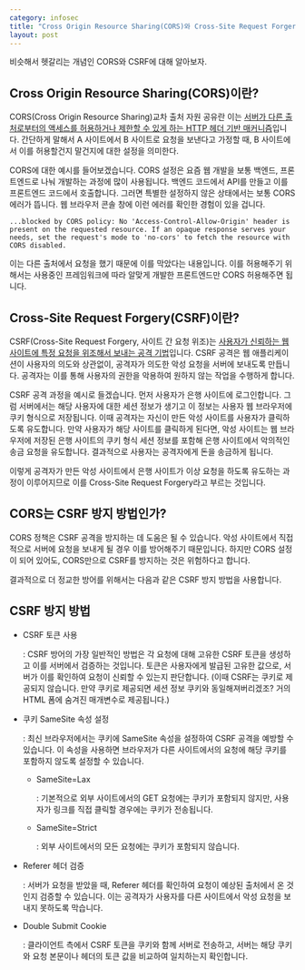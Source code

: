 ```yaml
---
category: infosec
title: "Cross Origin Resource Sharing(CORS)와 Cross-Site Request Forgery(CSRF)이란?"
layout: post
---
```


비슷해서 헷갈리는 개념인 CORS와 CSRF에 대해 알아보자.

## Cross Origin Resource Sharing(CORS)이란?

CORS(Cross Origin Resource Sharing)교차 출처 자원 공유란 이는 <U>서버가 다른 출처로부터의 액세스를 허용하거나 제한할 수 있게 하는 HTTP 헤더 기반 매커니즘</U>입니다. 간단하게 말해서 A 사이트에서 B 사이트로 요청을 보낸다고 가정할 때, B 사이트에서 이를 허용할건지 말건지에 대한 설정을 의미한다.

CORS에 대한 예시를 들어보겠습니다. CORS 설정은 요즘 웹 개발을 보통 백엔드, 프론트엔드로 나눠 개발하는 과정에 많이 사용됩니다. 백엔드 코드에서 API를 만들고 이를 프론트엔드 코드에서 호출합니다. 그러면 특별한 설정하지 않은 상태에서는 보통 CORS 에러가 뜹니다. 웹 브라우저 콘솔 창에 이런 에러를 확인한 경험이 있을 겁니다.

```
...blocked by CORS policy: No 'Access-Control-Allow-Origin' header is present on the requested resource. If an opaque response serves your needs, set the request's mode to 'no-cors' to fetch the resource with CORS disabled.
```

이는 다른 출처에서 요청을 했기 때문에 이를 막았다는 내용입니다. 이를 허용해주기 위해서는 사용중인 프레임워크에 따라 알맞게 개발한 프론트엔드만 CORS 허용해주면 됩니다.

## Cross-Site Request Forgery(CSRF)이란?

CSRF(Cross-Site Request Forgery, 사이트 간 요청 위조)는 <U>사용자가 신뢰하는 웹사이트에 특정 요청을 위조해서 보내는 공격 기법</U>입니다. CSRF 공격은 웹 애플리케이션이 사용자의 의도와 상관없이, 공격자가 의도한 악성 요청을 서버에 보내도록 만듭니다. 공격자는 이를 통해 사용자의 권한을 악용하여 원하지 않는 작업을 수행하게 합니다.

CSRF 공격 과정을 예시로 들겠습니다. 먼저 사용자가 은행 사이트에 로그인합니다. 그럼 서버에서는 해당 사용자에 대한 세션 정보가 생기고 이 정보는 사용자 웹 브라우저에 쿠키 형식으로 저장됩니다. 이때 공격자는 자신이 만든 악성 사이트를 사용자가 클릭하도록 유도합니다. 만약 사용자가 해당 사이트를 클릭하게 된다면, 악성 사이트는 웹 브라우저에 저장된 은행 사이트의 쿠키 형식 세션 정보를 포함해 은행 사이트에서 악의적인 송금 요청을 유도합니다. 결과적으로 사용자는 공격자에게 돈을 송금하게 됩니다.

이렇게 공격자가 만든 악성 사이트에서 은행 사이트가 이상 요청을 하도록 유도하는 과정이 이루어지므로 이를 Cross-Site Request Forgery라고 부르는 것입니다.

## CORS는 CSRF 방지 방법인가?

CORS 정책은 CSRF 공격을 방지하는 데 도움은 될 수 있습니다. 악성 사이트에서 직접적으로 서버에 요청을 보내게 될 경우 이를 방어해주기 때문입니다. 하지만 CORS 설정이 되어 있어도, CORS만으로 CSRF를 방지하는 것은 위험하다고 합니다.

결과적으로 더 정교한 방어를 위해서는 다음과 같은 CSRF 방지 방법을 사용합니다.

## CSRF 방지 방법

- CSRF 토큰 사용

  : CSRF 방어의 가장 일반적인 방법은 각 요청에 대해 고유한 CSRF 토큰을 생성하고 이를 서버에서 검증하는 것입니다. 토큰은 사용자에게 발급된 고유한 값으로, 서버가 이를 확인하여 요청이 신뢰할 수 있는지 판단합니다. (이때 CSRF는 쿠키로 제공되지 않습니다. 만약 쿠키로 제공되면 세션 정보 쿠키와 동일해져버리겠조? 거의 HTML 폼에 숨겨진 매개변수로 제공됩니다.)

- 쿠키 SameSite 속성 설정

  : 최신 브라우저에서는 쿠키에 SameSite 속성을 설정하여 CSRF 공격을 예방할 수 있습니다. 이 속성을 사용하면 브라우저가 다른 사이트에서의 요청에 해당 쿠키를 포함하지 않도록 설정할 수 있습니다.

  - SameSite=Lax

    : 기본적으로 외부 사이트에서의 GET 요청에는 쿠키가 포함되지 않지만, 사용자가 링크를 직접 클릭할 경우에는 쿠키가 전송됩니다.

  - SameSite=Strict

    : 외부 사이트에서의 모든 요청에는 쿠키가 포함되지 않습니다.

- Referer 헤더 검증

  : 서버가 요청을 받았을 때, Referer 헤더를 확인하여 요청이 예상된 출처에서 온 것인지 검증할 수 있습니다. 이는 공격자가 사용자를 다른 사이트에서 악성 요청을 보내지 못하도록 막습니다.

- Double Submit Cookie

  : 클라이언트 측에서 CSRF 토큰을 쿠키와 함께 서버로 전송하고, 서버는 해당 쿠키와 요청 본문이나 헤더의 토큰 값을 비교하여 일치하는지 확인합니다.
